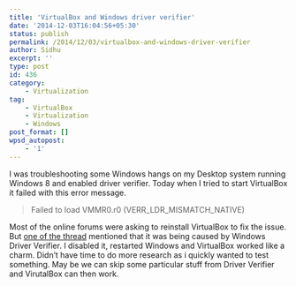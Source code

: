 ```yaml
---
title: 'VirtualBox and Windows driver verifier'
date: '2014-12-03T16:04:56+05:30'
status: publish
permalink: /2014/12/03/virtualbox-and-windows-driver-verifier
author: Sidhu
excerpt: ''
type: post
id: 436
category:
    - Virtualization
tag:
    - VirtualBox
    - Virtualization
    - Windows
post_format: []
wpsd_autopost:
    - '1'
---
```

I was troubleshooting some Windows hangs on my Desktop system running Windows 8 and enabled driver verifier. Today when I tried to start VirtualBox it failed with this error message.

> Failed to load VMMR0.r0 (VERR\_LDR\_MISMATCH\_NATIVE)

Most of the online forums were asking to reinstall VirtualBox to fix the issue. But [one of the thread](http://stackoverflow.com/questions/21654596/suddenly-getting-failed-to-load-vmmr0-r0-verr-ldr-mismatch-native-in-virtual) mentioned that it was being caused by Windows Driver Verifier. I disabled it, restarted Windows and VirtualBox worked like a charm. Didn’t have time to do more research as i quickly wanted to test something. May be we can skip some particular stuff from Driver Verifier and VirutalBox can then work.